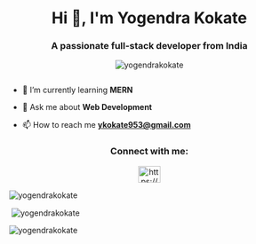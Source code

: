 
<h1 align="center">Hi 👋, I'm Yogendra Kokate</h1>
<h3 align="center">A passionate full-stack developer from India</h3>
<p align="center"> <img src="https://komarev.com/ghpvc/?username=yogendrakokate&label=Profile%20views&color=0e75b6&style=flat" alt="yogendrakokate" /> </p>

<p align="center"> <a href="https://twitter.com/" target="blank"><img src="https://img.shields.io/twitter/follow/?logo=twitter&style=for-the-badge" alt="" /></a> </p>

- 🌱 I’m currently learning **MERN**

- 💬 Ask me about **Web Development**

- 📫 How to reach me **ykokate953@gmail.com**

<h3 align="center">Connect with me:</h3>
<p align="center">
<a href="https://linkedin.com/in/https://www.linkedin.com/in/yogendra-kokate-2a06661b4/" target="blank"><img align="center" src="https://raw.githubusercontent.com/rahuldkjain/github-profile-readme-generator/master/src/images/icons/Social/linked-in-alt.svg" alt="https://www.linkedin.com/in/yogendra-kokate-2a06661b4/" height="30" width="40" /></a>
</p>



<p><img align="center" src="https://github-readme-stats.vercel.app/api/top-langs?username=yogendrakokate&show_icons=true&locale=en&layout=compact" alt="yogendrakokate" /></p>

<p>&nbsp;<img align="center" src="https://github-readme-stats.vercel.app/api?username=yogendrakokate&show_icons=true&locale=en" alt="yogendrakokate" /></p>

<p><img align="center" src="https://github-readme-streak-stats.herokuapp.com/?user=yogendrakokate&" alt="yogendrakokate" /></p>
